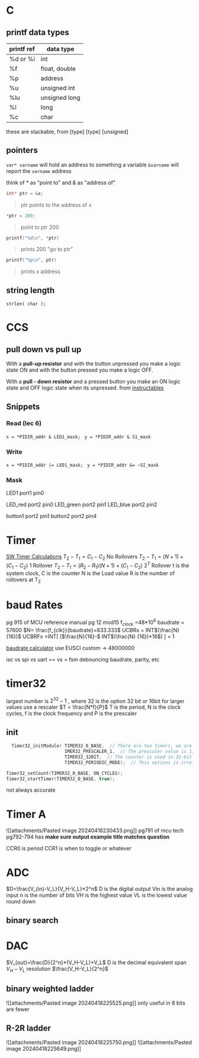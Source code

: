 # C
## printf data types
| printf ref | data type |
| ---- | ---- |
| %d or %i | int |
| %f | float, double |
| %p | address |
| %u | unsigned int |
| %lu | unsigned long |
| %l | long |
| %c | char |
these are stackable, from \[type] \[type] \[unsigned]
## pointers
`var* varname` will hold an address to something a variable
`&varname` will report the `varname` address

think of \* as "point to" and & as "address of"
```c
int* ptr = &x;
```
> ptr points to the address of x

```c
*ptr = 200;
```
> point to ptr 200
```c
printf("%d\n", *ptr)
```
> prints 200 "go to ptr"
> 
```c
printf("%p\n", ptr)
```
> prints x address

## string length
`strlen( char );`
# CCS
## pull down vs pull up
With a **pull-up resistor** and with the button unpressed you make a logic state ON and with the button pressed you make a logic OFF.

With a **pull - down resistor** and a pressed button you make an ON logic state and OFF logic state when its unpressed.
from [instructables](https://www.instructables.com/Understanding-the-Pull-up-Resistor-With-Arduino/)
## Snippets
### Read (lec 6)
`x = *PIDIR_addr & LED1_mask; `
`y = *PIDIR_addr & S1_mask`

### Write
`x = *PIDIR_addr |= LED1_mask; `
`y = *PIDIR_addr &= ~SI_mask`
### Mask
LED1 port1 pin0

LED_red port2 pin0
LED_green port2 pin1
LED_blue port2 pin2

button1 port2 pin1
button2 port2 pin4
# Timer
[SW Timer Calculations](https://sites.google.com/vt.edu/introduction-to-embeddedsystem/timers/periodic-timer-calculations?authuser=0)
$T_{2}-T_{1} = C_{1}-C_{2}$ No Rollovers
$T_{2}-T_{1} = (N+1)+(C_{1}-C_{2})$ 1 Rollover
$T_{2}-T_{1} = (R_2-R_1)(N+1)+(C_{1}-C_{2})$    2$^T$ Rollover
t is the system clock, C is the counter
N is the Load value
R is the number of rollovers at T$_2$ 
# baud Rates
pg 915 of MCU reference manual
pg 12 mod15
f$_{clock}$ =48\*10$^{6}$
baudrate = 57600
$N= \frac{f_{clk}}{baudrate}=833.333$
UCBRx = INT$(\frac{N} {16})$
UCBRFx =INT\[ ($\frac{N}{16}-$ INT$(\frac{N} {16})*16$) \]  = 1

[baudrate calculator](https://software-dl.ti.com/msp430/msp430_public_sw/mcu/msp430/MSP430BaudRateConverter/index.html)
use EUSCI
custom -> 48000000

isc vs spi vs uart
== vs =
fsm
debouncing
baudrate, parity, etc

# timer32
largest number is $2^{32}-1$ , where 32 is the option 32 bit or 16bit
for larger values use a rescaler 
$T = \frac{N*f}{P}$ T is the period, N is the clock cycles, f is the clock frequency and P is the prescaler
## init
```c
  Timer32_initModule( TIMER32_0_BASE,  // There are two timers, we are using the one with the index 0
					  IMER32_PRESCALER_1,  // The prescaler value is 1; The clock is not divided before feeding the counter
					  TIMER32_32BIT,  // The counter is used in 32-bit mode; the alternative is 16-bit mode
					  TIMER32_PERIODIC_MODE);  // This options is irrelevant for a one-shot timer

Timer32_setCount(TIMER32_0_BASE, ON_CYCLES);
Timer32_startTimer(TIMER32_0_BASE, true);
```
not always accurate
# Timer A
![[attachments/Pasted image 20240418230433.png]] pg791 of mcu tech
pg792-794 has **make sure output example title matches question** 

CCR0 is period
CCR1 is when to toggle or whatever
# ADC
$D=\frac{V_{in}-V_L}{V_H-V_L}*2^n$
D is the digital output
Vin is the analog input
n is the number of bits
VH is the highest value
VL is the lowest value
round down
## binary search

# DAC
$V_{out}=\frac{D}{2^n}*(V_H-V_L)+V_L$
D is the decimal equivalent
span $V_H-V_L$
resolution $\frac{V_H-V_L}{2^n}$
## binary weighted ladder
![[attachments/Pasted image 20240418225525.png]]
only useful in 8 bits are fewer
## R-2R ladder
![[attachments/Pasted image 20240418225750.png]]
![[attachments/Pasted image 20240418225649.png]]
